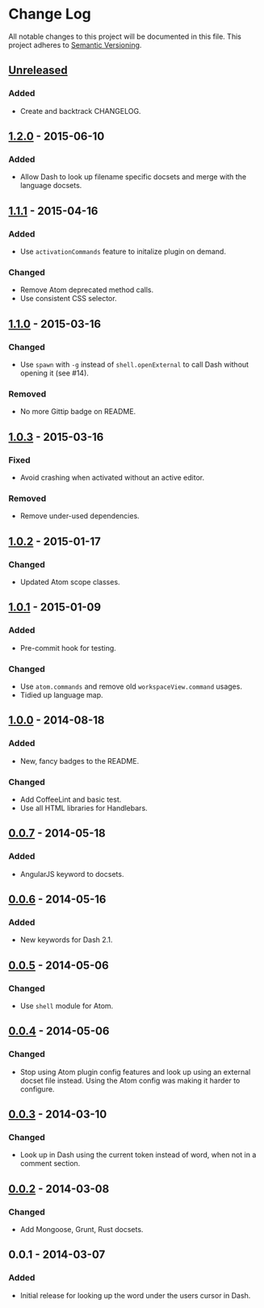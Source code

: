 # Change Log

All notable changes to this project will be documented in this file. This project adheres to [Semantic Versioning](http://semver.org/).

## [Unreleased](https://github.com/blakeembrey/atom-dash/compare/v1.2.0...HEAD)

### Added

- Create and backtrack CHANGELOG.

## [1.2.0](https://github.com/blakeembrey/atom-dash/compare/v1.1.1...v1.2.0) - 2015-06-10

### Added

- Allow Dash to look up filename specific docsets and merge with the language docsets.

## [1.1.1](https://github.com/blakeembrey/atom-dash/compare/v1.1.0...v1.1.1) - 2015-04-16

### Added

- Use `activationCommands` feature to initalize plugin on demand.

### Changed

- Remove Atom deprecated method calls.
- Use consistent CSS selector.

## [1.1.0](https://github.com/blakeembrey/atom-dash/compare/v1.0.3...v1.1.0) - 2015-03-16

### Changed

- Use `spawn` with `-g` instead of `shell.openExternal` to call Dash without opening it (see #14).

### Removed

- No more Gittip badge on README.

## [1.0.3](https://github.com/blakeembrey/atom-dash/compare/v1.0.2...v1.0.3) - 2015-03-16

### Fixed

- Avoid crashing when activated without an active editor.

### Removed

- Remove under-used dependencies.

## [1.0.2](https://github.com/blakeembrey/atom-dash/compare/v1.0.1...v1.0.2) - 2015-01-17

### Changed

- Updated Atom scope classes.

## [1.0.1](https://github.com/blakeembrey/atom-dash/compare/v1.0.0...v1.0.1) - 2015-01-09

### Added

- Pre-commit hook for testing.

### Changed

- Use `atom.commands` and remove old `workspaceView.command` usages.
- Tidied up language map.

## [1.0.0](https://github.com/blakeembrey/atom-dash/compare/v0.0.7...v1.0.0) - 2014-08-18

### Added

- New, fancy badges to the README.

### Changed

- Add CoffeeLint and basic test.
- Use all HTML libraries for Handlebars.

## [0.0.7](https://github.com/blakeembrey/atom-dash/compare/v0.0.6...v0.0.7) - 2014-05-18

### Added

- AngularJS keyword to docsets.

## [0.0.6](https://github.com/blakeembrey/atom-dash/compare/v0.0.5...v0.0.6) - 2014-05-16

### Added

- New keywords for Dash 2.1.

## [0.0.5](https://github.com/blakeembrey/atom-dash/compare/v0.0.4...v0.0.5) - 2014-05-06

### Changed

- Use `shell` module for Atom.

## [0.0.4](https://github.com/blakeembrey/atom-dash/compare/v0.0.3...v0.0.4) - 2014-05-06

### Changed

- Stop using Atom plugin config features and look up using an external docset file instead. Using the Atom config was making it harder to configure.

## [0.0.3](https://github.com/blakeembrey/atom-dash/compare/v0.0.2...v0.0.3) - 2014-03-10

### Changed

- Look up in Dash using the current token instead of word, when not in a comment section.

## [0.0.2](https://github.com/blakeembrey/atom-dash/compare/v0.0.1...v0.0.2) - 2014-03-08

### Changed

- Add Mongoose, Grunt, Rust docsets.

## 0.0.1 - 2014-03-07

### Added

- Initial release for looking up the word under the users cursor in Dash.
